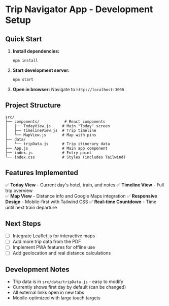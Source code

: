 # Trip Navigator App - Development Setup

## Quick Start

1. **Install dependencies:**
   ```bash
   npm install
   ```

2. **Start development server:**
   ```bash
   npm start
   ```

3. **Open in browser:**
   Navigate to `http://localhost:3000`

## Project Structure

```
src/
├── components/           # React components
│   ├── TodayView.js     # Main "Today" screen
│   ├── TimelineView.js  # Trip timeline
│   └── MapView.js       # Map with pins
├── data/
│   └── tripData.js      # Trip itinerary data
├── App.js               # Main app component
├── index.js             # Entry point
└── index.css            # Styles (includes Tailwind)
```

## Features Implemented

✅ **Today View** - Current day's hotel, train, and notes
✅ **Timeline View** - Full trip overview  
✅ **Map View** - Distance info and Google Maps integration
✅ **Responsive Design** - Mobile-first with Tailwind CSS
✅ **Real-time Countdown** - Time until next train departure

## Next Steps

- [ ] Integrate Leaflet.js for interactive maps
- [ ] Add more trip data from the PDF
- [ ] Implement PWA features for offline use
- [ ] Add geolocation and real distance calculations

## Development Notes

- Trip data is in `src/data/tripData.js` - easy to modify
- Currently shows first day by default (can be changed)
- All external links open in new tabs
- Mobile-optimized with large touch targets